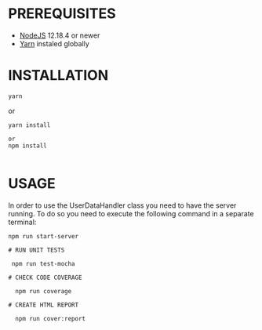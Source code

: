 # PREREQUISITES

* [NodeJS](https://nodejs.org/en/) 12.18.4 or newer
* [Yarn](https://www.npmjs.com/package/yarn) instaled globally

# INSTALLATION

```
yarn
```

or

```
yarn install

or
npm install 


```

# USAGE

In order to use the UserDataHandler class you need to have the server running.
To do so you need to execute the following command in a separate terminal:
```
npm run start-server

# RUN UNIT TESTS

 npm run test-mocha

# CHECK CODE COVERAGE

  npm run coverage

# CREATE HTML REPORT

  npm run cover:report
```
